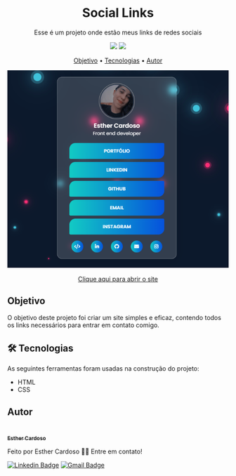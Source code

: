 <h1 align="center">Social Links</h1>
<p align="center">Esse é um projeto onde estão meus links de redes sociais</p>
<p align="center">
  <img src="https://img.shields.io/github/license/Esther-Cardoso/social_links">
  <img src="http://img.shields.io/static/v1?label=status&message=concluido&color=GREEN&style=flat"/>
</p>

<p align="center">
<a href="#objetivo">Objetivo</a> • <a href="#tecnologias">Tecnologias</a> • <a href="#autor">Autor</a>
</p>

<p align="center">
<img src="./social-links.png">
</p>

<p align="center">
<a href="esther-cardoso.github.io/social_links/">Clique aqui para abrir o site</a>
</p>

<h2 id="objetivo">Objetivo</h2>
<p>O objetivo deste projeto foi criar um site simples e eficaz, contendo todos os links necessários para entrar em contato comigo.</p>

<h2 id="tecnologias">🛠 Tecnologias</h2>
As seguintes ferramentas foram usadas na construção do projeto:

- HTML
- CSS

## Autor
<a href="https://www.instagram.com/_esther_cardoso/">
 <img src="https://avatars.githubusercontent.com/u/70102263?v=4" width="200px;" alt=""/>
 <br />
 <sub><b>Esther Cardoso</b></sub></a>

Feito por Esther Cardoso 👋🏽 Entre em contato!

[![Linkedin Badge](https://img.shields.io/badge/-Esther-blue?style=flat-square&logo=Linkedin&logoColor=white&link=https://www.linkedin.com/in/esther-cardoso/)](https://www.linkedin.com/in/esther-cardoso/)
[![Gmail Badge](https://img.shields.io/badge/-esthercardosofernandes@gmail.com-c14438?style=flat-square&logo=Gmail&logoColor=white&link=mailto:esthercardosofernandes.com)](mailto:esthercardosofernandes@gmail.com)
